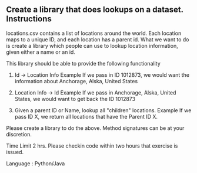 Create a library that does lookups on a dataset.
Instructions
-----
locations.csv contains a list of locations around the world. Each location maps to a unique ID, and each location has a parent id.
What we want to do is create a library which people can use to lookup location information, given either a name or an id.

This library should be able to provide the following functionality

1. Id -> Location Info
Example
If we pass in ID 1012873, we would want the information about Anchorage, Alska, United States

2. Location Info -> Id
Example
If we pass in Anchorage, Alska, United States, we would want to get back the ID 1012873

3. Given a parent ID or Name, lookup all "children" locations.
Example
If we pass ID X, we return all locations that have the Parent ID X.

Please create a library to do the above. Method signatures can be at your discretion. 

Time Limit 2 hrs. 
Please checkin code within two hours that exercise is issued.

Language : Python/Java
